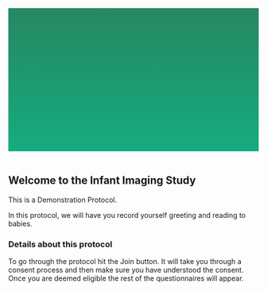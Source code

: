 <section style="height: 30vw; min-height: 15rem;
      background: linear-gradient(#268762, #15ac7f)">
        <div style="
          height: 30vw;
          min-height: 15rem;
          background-image: url(https://raw.githubusercontent.com/ReproNim/demo-protocol/master/DemoProtocol/about_the_study.svg);
          background-position: center;
          background-size: contain;
          background-repeat: no-repeat">
        </div>
      </section>
      <br>
<section>
<div class="container-fluid">
  <h2>Welcome to the Infant Imaging Study</h2>
  <p>This is a Demonstration Protocol.</p>
  <p>In this protocol, we will have you record yourself greeting and reading to babies. 
  </p>
</div>
</section>

<section>
  <div class="text">
    <h3>Details about this protocol</h3>
    <p>
    To go through the protocol hit the Join button. It will take you through a 
    consent process and then make sure you have understood the consent. Once you 
    are deemed eligible the rest of the questionnaires will appear.
    </p>
  </div>
</section>

